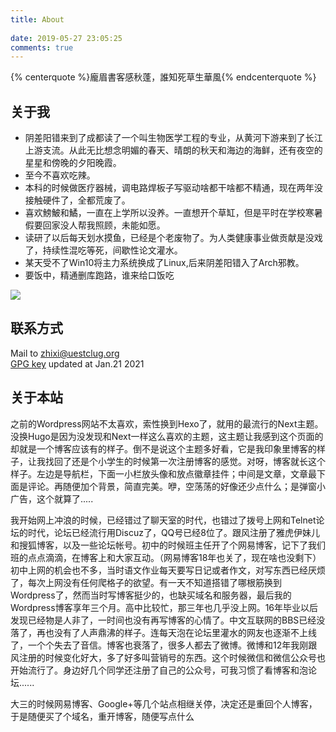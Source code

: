 ```yaml
---
title: About
  
date: 2019-05-27 23:05:25
comments: true
---
```


{% centerquote %}龐眉書客感秋蓬，誰知死草生華風{% endcenterquote %}

## 关于我

- 阴差阳错来到了成都读了一个叫生物医学工程的专业，从黄河下游来到了长江上游支流。从此无比想念明媚的春天、晴朗的秋天和海边的海鲜，还有夜空的星星和傍晚的夕阳晚霞。
- 至今不喜欢吃辣。
- 本科的时候做医疗器械，调电路焊板子写驱动啥都干啥都不精通，现在两年没接触硬件了，全都荒废了。
- 喜欢鰟鮍和鱊，一直在上学所以没养。一直想开个草缸，但是平时在学校寒暑假要回家没人帮我照顾，未能如愿。
- 读研了以后每天划水摸鱼，已经是个老废物了。为人类健康事业做贡献是没戏了，持续性混吃等死，间歇性论文灌水。
- 某天受不了Win10将主力系统换成了Linux,后来阴差阳错入了Arch邪教。
- 要饭中，精通删库跑路，谁来给口饭吃

![](/uploads/yaofan.webp)

## 联系方式

Mail to <zhixi@uestclug.org>  
[GPG key](https://gist.github.com/Archaeoraptor/061339607f40960d7a64008a51fdc7c5) updated at Jan.21 2021

## 关于本站

之前的Wordpress网站不太喜欢，索性换到Hexo了，就用的最流行的Next主题。没换Hugo是因为没发现和Next一样这么喜欢的主题，这主题让我感到这个页面的却就是一个博客应该有的样子。倒不是说这个主题多好看，它是我印象里博客的样子，让我找回了还是个小学生的时候第一次注册博客的感觉。对呀，博客就长这个样子。左边是导航栏，下面一小栏放头像和放点徽章挂件；中间是文章，文章最下面是评论。再随便加个背景，简直完美。咿，空荡荡的好像还少点什么；是弹窗小广告，这个就算了.....

我开始网上冲浪的时候，已经错过了聊天室的时代，也错过了拨号上网和Telnet论坛的时代，论坛已经流行用Discuz了，QQ号已经8位了。跟风注册了雅虎伊妹儿和搜狐博客，以及一些论坛帐号。初中的时候班主任开了个网易博客，记下了我们班的点点滴滴，在博客上和大家互动。（网易博客18年也关了，现在啥也没剩下）初中上网的机会也不多，当时语文作业每天要写日记或者作文，对写东西已经厌烦了，每次上网没有任何爬格子的欲望。有一天不知道搭错了哪根筋换到Wordpress了，然而当时写博客挺少的，也缺买域名和服务器，最后我的Wordpress博客享年三个月。高中比较忙，那三年也几乎没上网。16年毕业以后发现已经物是人非了，一时间也没有再写博客的心情了。中文互联网的BBS已经没落了，再也没有了人声鼎沸的样子。连每天泡在论坛里灌水的网友也逐渐不上线了，一个个失去了音信。博客也衰落了，很多人都去了微博。微博和12年我刚跟风注册的时候变化好大，多了好多叫营销号的东西。这个时候微信和微信公众号也开始流行了。身边好几个同学还注册了自己的公众号，可我习惯了看博客和泡论坛......

大三的时候网易博客、Google+等几个站点相继关停，决定还是重回个人博客，于是随便买了个域名，重开博客，随便写点什么




